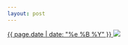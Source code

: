 ```yaml
---
layout: post
---
```


<p>
  <a href="/187">
    <time>{{ page.date | date: "%e %B %Y" }}</time>
    <img src="https://s3.amazonaws.com/life.aaronjgreenberg.com/187.jpg">
  </a>
  
</p>
